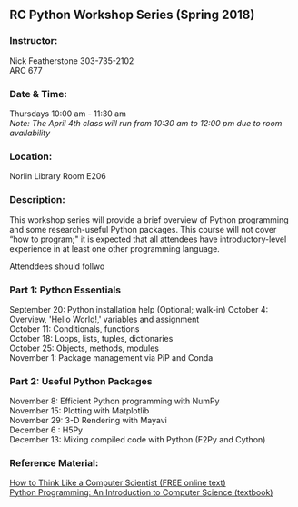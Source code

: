 ## RC Python Workshop Series (Spring 2018)

### Instructor:
Nick Featherstone 
303-735-2102  
ARC 677

### Date & Time:
Thursdays 10:00 am - 11:30 am  
*Note:  The April 4th class will run from 10:30 am to 12:00 pm due to room availability*

### Location:
Norlin Library Room E206  


### Description:  
This workshop series will provide a brief overview of Python programming and some research-useful Python packages. This course will not cover “how to program;"  it is expected that all attendees have introductory-level experience in at least one other programming language. 

Attenddees should follwo

### Part 1:  Python Essentials
September 20:  Python installation help (Optional; walk-in)
October  4:  Overview, 'Hello World!,' variables and assignment  
October 11:  Conditionals, functions  
October 18:  Loops, lists, tuples, dictionaries  
October 25:  Objects, methods, modules  
November 1:  Package management via PiP and Conda

### Part 2:  Useful Python Packages 
November  8:  Efficient Python programming with NumPy   
November 15:  Plotting with Matplotlib    
November 29:  3-D Rendering with Mayavi  
December 6 :  H5Py  
December 13:  Mixing compiled code with Python (F2Py and Cython)

### Reference Material:  
[How to Think Like a Computer Scientist (FREE online text)](http://openbookproject.net/thinkcs/python/english3e/)  
[Python Programming: An Introduction to Computer Science (textbook)](http://mcsp.wartburg.edu/zelle/python/)



